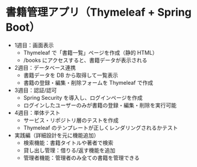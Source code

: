 # 書籍管理アプリ（Thymeleaf + Spring Boot）
* 1週目：画面表示
    * Thymeleaf で「書籍一覧」ページを作成（静的 HTML）
    * /books にアクセスすると、書籍データが表示される
* 2週目：データベース連携
    * 書籍データを DB から取得して一覧表示
    * 書籍の登録・編集・削除フォームを Thymeleaf で作成
* 3週目：認証/認可
    * Spring Security を導入し、ログインページを作成
    * ログインしたユーザーのみが書籍の登録・編集・削除を実行可能
* 4週目：単体テスト
    * サービス・リポジトリ層のテストを作成
    * Thymeleaf のテンプレートが正しくレンダリングされるかテスト
* 実践編（詳細設計を元に機能追加）
    * 検索機能：書籍タイトルや著者で検索
    * 貸し出し管理：借りる/返す機能を追加
    * 管理者機能：管理者のみ全ての書籍を管理できる

